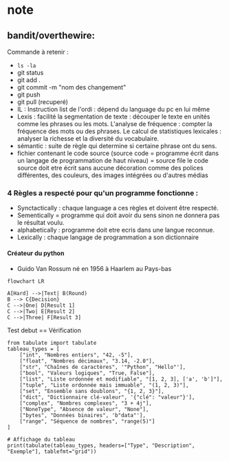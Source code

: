 # note
## bandit/overthewire: 
Commande à retenir :
* `ls -la`
*  git status
*  git add .
*  git commit -m "nom des changement"
*  git push
*  git pull (recuperé)
*  IL : Instruction list de l'ordi : dépend du language du pc en lui même
*  Lexis : facilité la segmentation de texte : découper le texte en unités comme les phrases ou les mots.
L'analyse de fréquence : compter la fréquence des mots ou des phrases.
Le calcul de statistiques lexicales : analyser la richesse et la diversité du vocabulaire.
* sémantic : suite de règle qui determine si certaine phrase ont du sens.
* fichier contenant le code source (source code = programme écrit dans un langage de programmation de haut niveau) = source file
  le code source doit etre écrit sans aucune décoration comme des polices différentes, des couleurs, des images intégrées ou d'autres médias
### 4 Règles a respecté pour qu'un programme fonctionne :

* Synctactically : chaque language a ces règles et doivent être respecté.
* Sementically = programme qui doit avoir du sens sinon ne donnera pas le résultat voulu.
* alphabetically : programme doit etre ecris dans une langue reconnue.
* Lexically : ​chaque langage de programmation a son dictionnaire
#### Créateur du python
* Guido Van Rossum né en 1956 à Haarlem au Pays-bas 


```mermaid
flowchart LR

A[Hard] -->|Text| B(Round)
B --> C{Decision}
C -->|One| D[Result 1]
C -->|Two| E[Result 2]
C -->|Three| F[Result 3]
```
Test debut
== Vérification

```tabulate
from tabulate import tabulate
tableau_types = [
    ["int", "Nombres entiers", "42, -5"],
    ["float", "Nombres décimaux", "3.14, -2.0"],
    ["str", "Chaînes de caractères", '"Python", "Hello"'],
    ["bool", "Valeurs logiques", "True, False"],
    ["list", "Liste ordonnée et modifiable", "[1, 2, 3], ['a', 'b']"],
    ["tuple", "Liste ordonnée mais immuable", "(1, 2, 3)"],
    ["set", "Ensemble sans doublons", "{1, 2, 3}"],
    ["dict", "Dictionnaire clé-valeur", '{"clé": "valeur"}'],
    ["complex", "Nombres complexes", "3 + 4j"],
    ["NoneType", "Absence de valeur", "None"],
    ["bytes", "Données binaires", 'b"data"'],
    ["range", "Séquence de nombres", "range(5)"]
]

# Affichage du tableau
print(tabulate(tableau_types, headers=["Type", "Description", "Exemple"], tablefmt="grid"))






